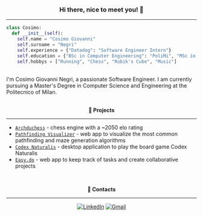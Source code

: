 <h3 align="center"> <b>Hi there, nice to meet you! 👋</b> </h3>

---

```python
class Cosimo:
  def __init__(self):
    self.name = "Cosimo Giovanni"
    self.surname = "Negri"
    self.experience = {"Datadog": "Software Engineer Intern"}
    self.education = {"BSc in Computer Engineering": "PoliMi", "MSc in Computer Science and Engineering": "PoliMi"}
    self.hobbys = ["Running", "Chess", "Rubik's Cube", "Music"]
```

<br />
I'm Cosimo Giovanni Negri, a passionate Software Engineer. I am currently pursuing a Master's Degree in Computer Science and Engineering at the Politecnico of Milan.

<br />
<br />
<p align="center"> <b>🔨 Projects</b> </p>

---

- [`Archduchess`](https://github.com/cosimonegri/Archduchess) - chess engine with a ~2050 elo rating
- [`Pathfinding Visualizer`](https://github.com/cosimonegri/pathfinding-visualizer) - web app to visualize the most common pathfinding and maze generation algorithms
- [`Codex Naturalis`](https://github.com/cosimonegri/ing-sw-2024-lovino-mierlita-negri-orizio) - desktop application to play the board game Codex Naturalis
- [`Easy.do`](https://github.com/cosimonegri/easy-do) - web app to keep track of tasks and create collaborative projects

<br />
<p align="center"> <b>📢 Contacts</b> </p>

---

<div align=center>

[![LinkedIn](https://img.shields.io/badge/linkedin-%230077B5.svg?style=for-the-badge&logo=linkedin&logoColor=white)](https://www.linkedin.com/in/cosimogiovanninegri)
[![Gmail](https://img.shields.io/badge/Gmail-D14836?style=for-the-badge&logo=gmail&logoColor=white)](mailto:cosimogiovanninegri@gmail.com)

<div>
